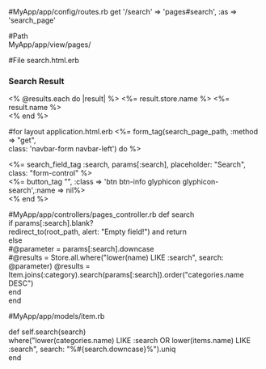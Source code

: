 #MyApp/app/config/routes.rb
get '/search' => 'pages#search', :as => 'search_page'


#Path     
MyApp/app/view/pages/

#File 
search.html.erb
<h3>Search Result</h3>  
    <% @results.each do |result| %>  
        <%= result.store.name %> <%= result.name %><br>  
    <% end %>


#for layout application.html.erb
<%= form_tag(search_page_path, :method => "get",   
    class: 'navbar-form navbar-left') do %>  
  <div class="input-group">  
    <%= search_field_tag :search, params[:search], placeholder: "Search", class: "form-control" %>  
    <div class="input-group-btn">  
      <%= button_tag "", :class => 'btn btn-info glyphicon glyphicon-search',:name => nil%>  
    </div>  
  </div>  
<% end %>


#MyApp/app/controllers/pages_controller.rb
def search  
  if params[:search].blank?  
    redirect_to(root_path, alert: "Empty field!") and return  
  else  
    #@parameter = params[:search].downcase  
    #@results = Store.all.where("lower(name) LIKE :search", search: @parameter)
    @results = Item.joins(:category).search(params[:search]).order("categories.name DESC")  
  end  
end


#MyApp/app/models/item.rb

def self.search(search)  
   where("lower(categories.name) LIKE :search OR lower(items.name) LIKE :search", search: "%#{search.downcase}%").uniq   
end